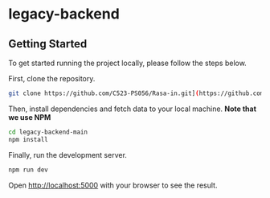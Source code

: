 # legacy-backend

## Getting Started

To get started running the project locally, please follow the steps below.

First, clone the repository.

```bash
git clone https://github.com/C523-PS056/Rasa-in.git](https://github.com/ucoksayuti/legacy-backend.git
```

Then, install dependencies and fetch data to your local machine. **Note that we use NPM**

```bash
cd legacy-backend-main
npm install
```

Finally, run the development server.

```bash
npm run dev
```

Open [http://localhost:5000](http://localhost:5000) with your browser to see the result.
